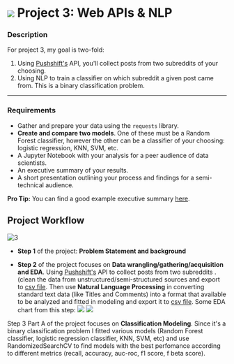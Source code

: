 # ![](https://ga-dash.s3.amazonaws.com/production/assets/logo-9f88ae6c9c3871690e33280fcf557f33.png) Project 3: Web APIs & NLP

### Description
For project 3, my goal is two-fold:
1. Using [Pushshift's](https://github.com/pushshift/api) API, you'll collect posts from two subreddits of your choosing.
2. Using NLP to train a classifier on which subreddit a given post came from. This is a binary classification problem.


---

### Requirements

- Gather and prepare your data using the `requests` library.
- **Create and compare two models**. One of these must be a Random Forest classifier, however the other can be a classifier of your choosing: logistic regression, KNN, SVM, etc.
- A Jupyter Notebook with your analysis for a peer audience of data scientists.
- An executive summary of your results.
- A short presentation outlining your process and findings for a semi-technical audience.

**Pro Tip:** You can find a good example executive summary [here](https://www.proposify.biz/blog/executive-summary).

## Project Workflow
![3](https://github.com/StevenZhangzhexu/DSIF-SG-7/blob/main/Project%203/images/Project%203.png)

- **Step 1** of the project: **Problem Statement and background**

- **Step 2** of the project focuses on **Data wrangling/gathering/acquisition and EDA**. Using [Pushshift's](https://github.com/pushshift/api) API to collect posts from two subreddits . (clean the data from unstructured/semi-structured sources and export to [csv file](https://github.com/StevenZhangzhexu/DSIF-SG-7/blob/main/Project%203/reddit_clean.csv). Then use **Natural Language Processing** in converting standard text data (like Titles and Comments) into a format that available to be analyzed and fitted in modeling and export it to [csv file](https://github.com/StevenZhangzhexu/DSIF-SG-7/blob/main/Project%203/data_nlp.csv). Some EDA chart from this step:
![](https://github.com/StevenZhangzhexu/DSIF-SG-7/blob/main/Project%203/images/wd_ist.png)
![](https://github.com/StevenZhangzhexu/DSIF-SG-7/blob/main/Project%203/images/wd_wsb.png)

Step 3 Part A of the project focuses on **Classification Modeling**.  Since it's a binary classification problem I fitted various models (Random Forest classifier, logistic regression classifier, KNN, SVM, etc) and use RandomizedSearchCV to find models with the best perfomance according to different metrics (recall, accuracy, auc-roc, f1 score, f beta score).
